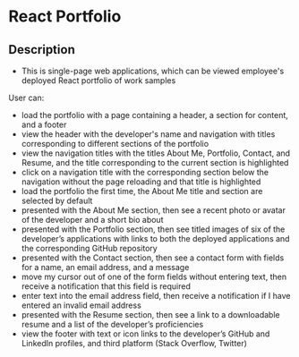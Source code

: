 # React Portfolio

## Description

- This is single-page web applications, which can be viewed employee's deployed React portfolio of work samples

User can:

- load the portfolio with a page containing a header, a section for content, and a footer
- view the header with the developer's name and navigation with titles corresponding to different sections of the portfolio
- view the navigation titles with the titles About Me, Portfolio, Contact, and Resume, and the title corresponding to the current section is highlighted
- click on a navigation title with the corresponding section below the navigation without the page reloading and that title is highlighted
- load the portfolio the first time, the About Me title and section are selected by default
- presented with the About Me section, then see a recent photo or avatar of the developer and a short bio about
- presented with the Portfolio section, then see titled images of six of the developer’s applications with links to both the deployed applications and the corresponding GitHub repository
- presented with the Contact section, then see a contact form with fields for a name, an email address, and a message
- move my cursor out of one of the form fields without entering text, then receive a notification that this field is required
- enter text into the email address field, then receive a notification if I have entered an invalid email address
- presented with the Resume section, then see a link to a downloadable resume and a list of the developer’s proficiencies
- view the footer with text or icon links to the developer’s GitHub and LinkedIn profiles, and third platform (Stack Overflow, Twitter)
